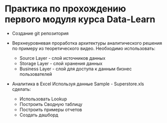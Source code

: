 # Практика по прохождению первого модуля курса Data-Learn
- Создание git репозитория
- Верхнеуровневая проработка архитектуры аналитического решения по примеру из теоретического видео. Необходимо использовать:

  - Source Layer - слой источников данных
  - Storage Layer - слой хранения данных 
  - Business Layer - слой для доступа к данным бизнес пользователей
- Аналитика в Excel
Используя данные Sample - Superstore.xls сделать:
  - Использовать Lookup
  - Построить Сводную таблицу
  - Построить примеры отчетов
  - Создать дашборд
